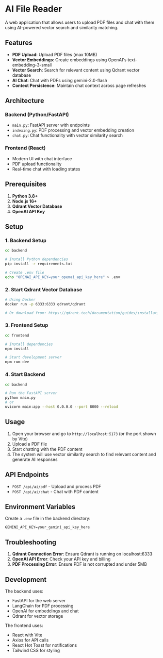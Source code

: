 # AI File Reader

A web application that allows users to upload PDF files and chat with them using AI-powered vector search and similarity matching.

## Features

- **PDF Upload**: Upload PDF files (max 10MB)
- **Vector Embeddings**: Create embeddings using OpenAI's text-embedding-3-small
- **Vector Search**: Search for relevant content using Qdrant vector database
- **AI Chat**: Chat with PDFs using gemini-2.0-flash
- **Context Persistence**: Maintain chat context across page refreshes

## Architecture

### Backend (Python/FastAPI)
- `main.py`: FastAPI server with endpoints
- `indexing.py`: PDF processing and vector embedding creation
- `chat.py`: Chat functionality with vector similarity search

### Frontend (React)
- Modern UI with chat interface
- PDF upload functionality
- Real-time chat with loading states

## Prerequisites

1. **Python 3.8+**
2. **Node.js 16+**
3. **Qdrant Vector Database**
4. **OpenAI API Key**

## Setup

### 1. Backend Setup

```bash
cd backend

# Install Python dependencies
pip install -r requirements.txt

# Create .env file
echo "OPENAI_API_KEY=your_openai_api_key_here" > .env
```

### 2. Start Qdrant Vector Database

```bash
# Using Docker
docker run -p 6333:6333 qdrant/qdrant

# Or download from: https://qdrant.tech/documentation/guides/installation/
```

### 3. Frontend Setup

```bash
cd frontend

# Install dependencies
npm install

# Start development server
npm run dev
```

### 4. Start Backend

```bash
cd backend

# Run the FastAPI server
python main.py
# or
uvicorn main:app --host 0.0.0.0 --port 8000 --reload
```

## Usage

1. Open your browser and go to `http://localhost:5173` (or the port shown by Vite)
2. Upload a PDF file
3. Start chatting with the PDF content
4. The system will use vector similarity search to find relevant content and generate AI responses

## API Endpoints

- `POST /api/ai/pdf` - Upload and process PDF
- `POST /api/ai/chat` - Chat with PDF content

## Environment Variables

Create a `.env` file in the backend directory:

```env
GEMINI_API_KEY=your_gemini_api_key_here
```

## Troubleshooting

1. **Qdrant Connection Error**: Ensure Qdrant is running on localhost:6333
2. **OpenAI API Error**: Check your API key and billing
3. **PDF Processing Error**: Ensure PDF is not corrupted and under 5MB

## Development

The backend uses:
- FastAPI for the web server
- LangChain for PDF processing
- OpenAI for embeddings and chat
- Qdrant for vector storage

The frontend uses:
- React with Vite
- Axios for API calls
- React Hot Toast for notifications
- Tailwind CSS for styling 
